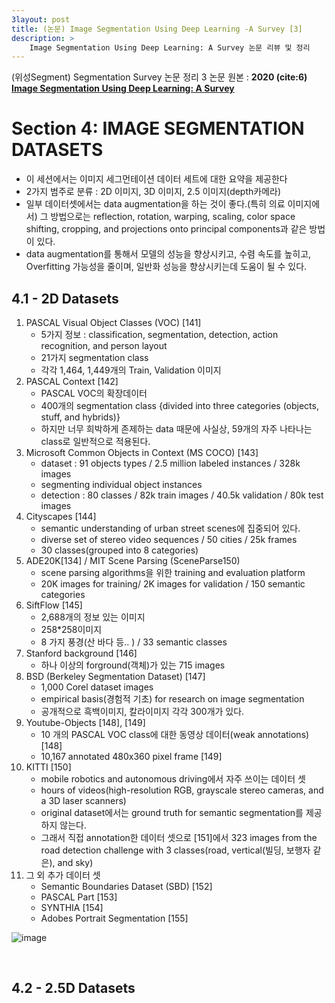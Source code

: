 ```yaml
---
3layout: post
title: (논문) Image Segmentation Using Deep Learning -A Survey [3]
description: >  
    Image Segmentation Using Deep Learning: A Survey 논문 리뷰 및 정리
---
```


(위성Segment) Segmentation Survey 논문 정리 3
논문 원본 : **2020 (cite:6) [Image Segmentation Using Deep Learning: A Survey](https://arxiv.org/abs/2001.05566)** 



# Section 4: IMAGE SEGMENTATION DATASETS

- 이 세션에서는 이미지 세그먼테이션 데이터 세트에 대한 요약을 제공한다
- 2가지 범주로 분류 : 2D 이미지, 3D 이미지, 2.5 이미지(depth카메라)
- 일부 데이터셋에서는 data augmentation을 하는 것이 좋다.(특히 의료 이미지에서) 그 방법으로는  reflection, rotation, warping, scaling, color space shifting, cropping, and projections onto principal components과 같은 방법이 있다. 
- data augmentation를 통해서 모델의 성능을 향상시키고, 수렴 속도를 높히고, Overfitting 가능성을 줄이며, 일반화 성능을 향상시키는데 도움이 될 수 있다. 



## 4.1 - 2D Datasets

1. PASCAL Visual Object Classes (VOC) [141]
   - 5가지 정보 : classification, segmentation, detection, action recognition, and person layout
   - 21가지 segmentation class 
   - 각각 1,464, 1,449개의 Train, Validation 이미지
2. PASCAL Context [142]
   - PASCAL VOC의 확장데이터 
   - 400개의 segmentation class {divided into three categories (objects, stuff, and hybrids)} 
   - 하지만 너무 희박하게 존제하는 data 때문에 사실상, 59개의 자주 나타나는 class로 일반적으로 적용된다.
3. Microsoft Common Objects in Context (MS COCO) [143] 
   - dataset  : 91 objects types / 2.5 million labeled instances / 328k images
   - segmenting individual object instances
   - detection : 80 classes / 82k train images /  40.5k validation / 80k test images
4. Cityscapes [144]
   - semantic understanding of urban street scenes에 집중되어 있다.
   - diverse set of stereo video sequences / 50 cities / 25k frames
   - 30 classes(grouped into 8 categories) 
5. ADE20K[134] / MIT Scene Parsing (SceneParse150)
   - scene parsing algorithms을 위한 training and evaluation platform
   - 20K images for training/ 2K images for validation /  150 semantic categories
6. SiftFlow [145]
   -  2,688개의 정보 있는 이미지
   - 258*258이미지
   - 8 가지 풍경(산 바다 등.. ) / 33 semantic classes
7. Stanford background [146]
   - 하나 이상의 forground(객체)가 있는 715 images
8. BSD (Berkeley Segmentation Dataset) [147]
   - 1,000 Corel dataset images 
   - empirical basis(경험적 기초) for research on image segmentation
   - 공개적으로 흑백이미지, 칼라이미지 각각 300개가 있다.
9. Youtube-Objects [148], [149]
   - 10 개의 PASCAL VOC class에 대한 동영상 데이터(weak annotations) [148] 
   - 10,167 annotated 480x360 pixel frame [149]
10. KITTI [150]
    - mobile robotics and autonomous driving에서 자주 쓰이는 데이터 셋
    - hours of videos(high-resolution RGB, grayscale stereo cameras, and a 3D laser scanners)
    -  original dataset에서는 ground truth for semantic segmentation를 제공하지 않는다.
    - 그래서 직접 annotation한 데이터 셋으로 [151]에서 323 images from the road detection challenge with 3 classes(road, vertical(빌딩, 보행자 같은), and sky)
11. 그 외 추가 데이터 셋
    - Semantic Boundaries Dataset (SBD) [152]
    - PASCAL Part [153]
    - SYNTHIA [154]
    - Adobes Portrait Segmentation [155]

![image](https://user-images.githubusercontent.com/46951365/80694578-a9565880-8b0f-11ea-85e3-3744f60acc22.png)



<br>

## 4.2 - 2.5D Datasets































